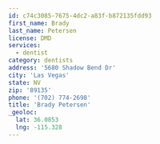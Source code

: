 ```yaml
---
id: c74c3085-7675-4dc2-a83f-b872135fdd93
first_name: Brady
last_name: Petersen
license: DMD
services:
  - dentist
category: dentists
address: '5680 Shadow Bend Dr'
city: 'Las Vegas'
state: NV
zip: '89135'
phone: '(702) 774-2698'
title: 'Brady Petersen'
_geoloc:
  lat: 36.0853
  lng: -115.328
---
```

